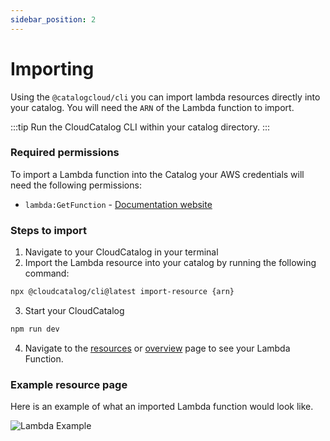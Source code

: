 ```yaml
---
sidebar_position: 2
---
```


# Importing

Using the `@catalogcloud/cli` you can import lambda resources directly into your catalog. You will need the `ARN` of the Lambda function to import.

:::tip
Run the CloudCatalog CLI within your catalog directory.
:::

### Required permissions

To import a Lambda function into the Catalog your AWS credentials will need the following permissions:

- `lambda:GetFunction` - [Documentation website](https://docs.aws.amazon.com/lambda/latest/dg/API_GetFunction.html)

### Steps to import

1. Navigate to your CloudCatalog in your terminal
2. Import the Lambda resource into your catalog by running the following command:

```sh
npx @cloudcatalog/cli@latest import-resource {arn}
```

3. Start your CloudCatalog

```sh
npm run dev
```

4. Navigate to the [resources](https://localhost:3000/resources) or [overview](https://localhost:3000/overview) page to see your Lambda Function.

### Example resource page

Here is an example of what an imported Lambda function would look like.

![Lambda Example](./img/lambda-example.png)
